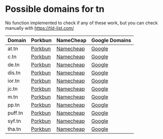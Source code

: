 # Possible domains for tn

No function implemented to check if any of these work, but you can check manually with https://tld-list.com/

| Domain | Porkbun | NameCheap | Google Domains |
|---|---|---|---|
| at.tn | [Porkbun](https://porkbun.com/checkout/search?prb=e814663da1&tlds=&idnLanguage=&search=search&q=at.tn) | [Namecheap](https://www.namecheap.com/domains/registration/results/?domain=at.tn) | [Google](https://domains.google.com/registrar/search?searchTerm=at.tn) |
| c.tn | [Porkbun](https://porkbun.com/checkout/search?prb=e814663da1&tlds=&idnLanguage=&search=search&q=c.tn) | [Namecheap](https://www.namecheap.com/domains/registration/results/?domain=c.tn) | [Google](https://domains.google.com/registrar/search?searchTerm=c.tn) |
| de.tn | [Porkbun](https://porkbun.com/checkout/search?prb=e814663da1&tlds=&idnLanguage=&search=search&q=de.tn) | [Namecheap](https://www.namecheap.com/domains/registration/results/?domain=de.tn) | [Google](https://domains.google.com/registrar/search?searchTerm=de.tn) |
| dis.tn | [Porkbun](https://porkbun.com/checkout/search?prb=e814663da1&tlds=&idnLanguage=&search=search&q=dis.tn) | [Namecheap](https://www.namecheap.com/domains/registration/results/?domain=dis.tn) | [Google](https://domains.google.com/registrar/search?searchTerm=dis.tn) |
| ior.tn | [Porkbun](https://porkbun.com/checkout/search?prb=e814663da1&tlds=&idnLanguage=&search=search&q=ior.tn) | [Namecheap](https://www.namecheap.com/domains/registration/results/?domain=ior.tn) | [Google](https://domains.google.com/registrar/search?searchTerm=ior.tn) |
| jc.tn | [Porkbun](https://porkbun.com/checkout/search?prb=e814663da1&tlds=&idnLanguage=&search=search&q=jc.tn) | [Namecheap](https://www.namecheap.com/domains/registration/results/?domain=jc.tn) | [Google](https://domains.google.com/registrar/search?searchTerm=jc.tn) |
| m.tn | [Porkbun](https://porkbun.com/checkout/search?prb=e814663da1&tlds=&idnLanguage=&search=search&q=m.tn) | [Namecheap](https://www.namecheap.com/domains/registration/results/?domain=m.tn) | [Google](https://domains.google.com/registrar/search?searchTerm=m.tn) |
| pp.tn | [Porkbun](https://porkbun.com/checkout/search?prb=e814663da1&tlds=&idnLanguage=&search=search&q=pp.tn) | [Namecheap](https://www.namecheap.com/domains/registration/results/?domain=pp.tn) | [Google](https://domains.google.com/registrar/search?searchTerm=pp.tn) |
| puff.tn | [Porkbun](https://porkbun.com/checkout/search?prb=e814663da1&tlds=&idnLanguage=&search=search&q=puff.tn) | [Namecheap](https://www.namecheap.com/domains/registration/results/?domain=puff.tn) | [Google](https://domains.google.com/registrar/search?searchTerm=puff.tn) |
| syf.tn | [Porkbun](https://porkbun.com/checkout/search?prb=e814663da1&tlds=&idnLanguage=&search=search&q=syf.tn) | [Namecheap](https://www.namecheap.com/domains/registration/results/?domain=syf.tn) | [Google](https://domains.google.com/registrar/search?searchTerm=syf.tn) |
| tha.tn | [Porkbun](https://porkbun.com/checkout/search?prb=e814663da1&tlds=&idnLanguage=&search=search&q=tha.tn) | [Namecheap](https://www.namecheap.com/domains/registration/results/?domain=tha.tn) | [Google](https://domains.google.com/registrar/search?searchTerm=tha.tn) |
